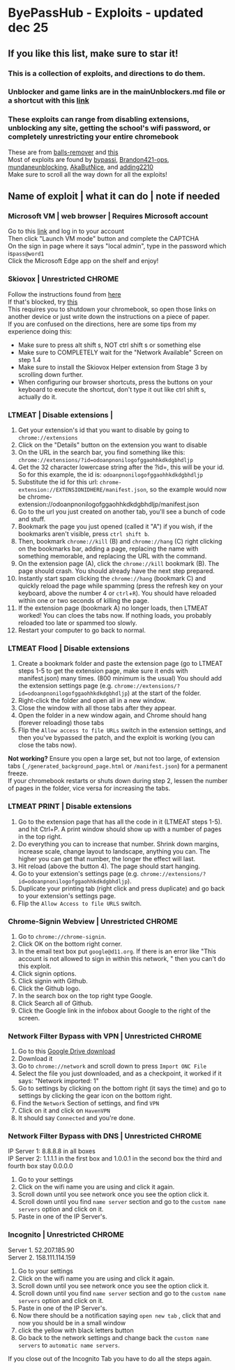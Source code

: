 # ByePassHub - Exploits - updated dec 25 
## If you like this list, make sure to star it!
### This is a collection of exploits, and directions to do them.
### Unblocker and game links are in the mainUnblockers.md file or a shortcut with this [link](https://github.com/wea-f/ByePassHub/blob/main/mainUnblockers.md) 
### These exploits can range from disabling extensions, unblocking any site, getting the school's wifi password, or completely unrestricting your entire chromebook
These are from [balls-remover](https://github.com/3kh0/balls-remover) and [this](https://github.com/Brandon421-ops/Exploits-And-Hacks) <br>
Most of exploits are found by [bypassi](https://buymeacoffee.com/bypassi), [Brandon421-ops](https://github.com/Brandon421-ops),  [mundaneunblocking](https://github.com/mundaneunblocking), [AkaButNice](https://github.com/Aka-but-nice), and [adding2210](https://ading.dev/)<br>
Make sure to scroll all the way down for all the exploits! <br>
## Name of exploit | what it can do | note if needed

### Microsoft VM | web browser | Requires Microsoft account 
Go to this [link](https://learn.microsoft.com/en-us/training/modules/implement-common-integration-features-finance-ops/10-exercise-1) and log in to your account <br>
Then click "Launch VM mode" button and complete the CAPTCHA<br>
On the sign in page where it says "local admin", type in the password which is`pass@word1` <br>
Click the Microsoft Edge app on the shelf and enjoy! <br>

### Skiovox | Unrestricted CHROME 
Follow the instructions found from [here](https://drive.google.com/file/d/1tl8eP26MFRejHO38H5HwMLl2VaQrtn0Z/preview)<br>
If that's blocked, try [this](https://github.com/3kh0/balls-remover/blob/main/img/skiovox.pdf) <br>
This requires you to shutdown your chromebook, so open those links on another device or just write down the instructions on a piece of paper. <br>
If you are confused on the directions, here are some tips from my experience doing this: <br>
- Make sure to press alt shift s, NOT ctrl shift s or something else
- Make sure to COMPLETELY wait for the "Network Available" Screen on step 1.4
- Make sure to install the Skiovox Helper extension from Stage 3 by scrolling down further. 
- When configuring our browser shortcuts, press the buttons on your keyboard to execute the shortcut, don't type it out like ctrl shift s, actually do it.

### LTMEAT | Disable extensions | 
1. Get your extension's id that you want to disable by going to `chrome://extensions`
2. Click on the "Details" button on the extension you want to disable
3. On the URL in the search bar, you find something like this: `chrome://extensions/?id=odoanpnonilogofggaohhkdkdgbhdljp`
4. Get the 32 character lowercase string after the ?id=, this will be your id. So for this example, the id is: `odoanpnonilogofggaohhkdkdgbhdljp`
5. Substitute the id for this url: ```chrome-extension://EXTENSIONIDHERE/manifest.json```, so the example would now be chrome-extension://odoanpnonilogofggaohhkdkdgbhdljp/manifest.json
6. Go to the url you just created on another tab, you'll see a bunch of code and stuff.
7. Bookmark the page you just opened (called it "A") if you wish, if the bookmarks aren't visible, press `ctrl shift b`. 
8. Then, bookmark `chrome://kill` (B) and `chrome://hang` (C) right clicking on the bookmarks bar, adding a page, replacing the name with something memorable, and replacing the URL with the command.
9. On the extension page (A), click the `chrome://kill` bookmark (B). The page should crash. You should already have the next step prepared. 
10. Instantly start spam clicking the `chrome://hang` (bookmark C) and quickly reload the page while spamming (press the refresh key on your keyboard, above the number 4 or `ctrl`+`R`). You should have reloaded within one or two seconds of killing the page. 
11. If the extension page (bookmark A) no longer loads, then LTMEAT worked! You can cloes the tabs now. If nothing loads, you probably reloaded too late or spammed too slowly.
12. Restart your computer to go back to normal.

### LTMEAT Flood | Disable extensions 
1. Create a bookmark folder and paste the extension page (go to LTMEAT steps 1-5 to get the extension page, make sure it ends with manifest.json) many times. (800 minimum is the usual) You should add the extension settings page (e.g. `chrome://extensions/?id=odoanpnonilogofggaohhkdkdgbhdljp`) at the start of the folder.
2. Right-click the folder and open all in a new window.
3. Close the window with all those tabs after they appear.
4. Open the folder in a new window again, and Chrome should hang (forever reloading) those tabs 
5. Flip the `Allow access to file URLs` switch in the extension settings, and then you've bypassed the patch, and the exploit is working (you can close the tabs now).

**Not working?** Ensure you open a large set, but not too large, of extension tabs (`_/generated_background_page.html` or `/manifest.json`) for a permanent freeze. <br> If your chromebook restarts or shuts down during step 2, lessen the number of pages in the folder, vice versa for increasing the tabs.
### LTMEAT PRINT | Disable extensions 
1. Go to the extension page that has all the code in it (LTMEAT steps 1-5). and hit Ctrl+P. A print window should show up with a number of pages in the top right.
2. Do everything you can to increase that number. Shrink down margins, increase scale, change layout to landscape, anything you can.
The higher you can get that number, the longer the effect will last. 
3. Hit reload (above the button 4). The page should start hanging.
4. Go to your extension's settings page (e.g. `chrome://extensions/?id=odoanpnonilogofggaohhkdkdgbhdljp`).
5. Duplicate your printing tab (right click and press duplicate) and go back to your extension's settings page.
6. Flip the `Allow Access to file URLS` switch.

### Chrome-Signin Webview | Unrestricted CHROME 
1. Go to ```chrome://chrome-signin```.
2. Click OK on the bottom right corner.
3. In the email text box put `google@d11.org`. If there is an error like "This account is not allowed to sign in within this network, " then you can't do this exploit.
4. Click signin options.
5. Click signin with Github.
6. Click the Github logo.
7. In the search box on the top right type Google.
8. Click Search all of Github.
9. Click the Google link in the infobox about Google to the right of the screen.

### Network Filter Bypass with VPN | Unrestricted CHROME 
1. Go to this [Google Drive download](https://drive.google.com/file/d/1MGVFf8d9pww0M2bO9ogxQX1LyR1y6zc_/view)
2. Download it
3. Go to `chrome://network` and scroll down to press `Import ONC File`
4. Select the file you just downloaded, and as a checkpoint, it worked if it says: "Network imported: 1"
5. Go to settings by clicking on the bottom right (it says the time) and go to settings by clicking the gear icon on the bottom right.
6. Find the `Network` Section of settings, and find `VPN`
7. Click on it and click on `HavenVPN`
8. It should say `Connected` and you're done.
   
### Network Filter Bypass with DNS | Unrestricted CHROME
IP Server 1: 8.8.8.8 in all boxes <br>
IP Server 2: 1.1.1.1 in the first box and 1.0.0.1 in the second box the third and fourth box stay 0.0.0.0 <br>
1. Go to your settings
2. Click on the wifi name you are using and click it again.
3. Scroll down until you see network once you see the option click it.
4. Scroll down until you find `name server` section and go to the `custom name servers` option and click on it.
5. Paste in one of the IP Server's.

### Incognito | Unrestricted CHROME 
Server 1. 52.207.185.90 <br>
Server 2. 158.111.114.159 <br>
1. Go to your settings
2. Click on the wifi name you are using and click it again.
3. Scroll down until you see network once you see the option click it.
4. Scroll down until you find `name server` section and go to the `custom name servers` option and click on it.
5. Paste in one of the IP Server's.
6. Now there should be a notification saying `open new tab` , click that and now you should be in a small window
7. click the yellow with black letters button
8. Go back to the network settings and change back the `custom name servers` to `automatic name servers`.

If you close out of the Incognito Tab you have to do all the steps again.
